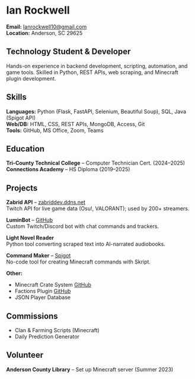 # Ian Rockwell

**Email:** Ianrockwell10@gmail.com  
**Location:** Anderson, SC 29625  

## Technology Student & Developer  

Hands-on experience in backend development, scripting, automation, and game tools. Skilled in Python, REST APIs, web scraping, and Minecraft plugin development.

## Skills

**Languages:** Python (Flask, FastAPI, Selenium, Beautiful Soup), SQL, Java (Spigot API)  
**Web/DB:** HTML, CSS, REST APIs, MongoDB, Access, Git  
**Tools:** GitHub, MS Office, Zoom, Teams  

## Education

**Tri-County Technical College** – Computer Technician Cert. (2024–2025)  
**Connections Academy** – HS Diploma (2019–2025)

## Projects

**Zabrid API** – [zabriddev.ddns.net](http://zabriddev.ddns.net)  
Twitch API for live game data (Osu!, VALORANT); used by 200+ streamers.  

**LuminBot** – [GitHub](https://github.com/IanRockwell/LuminBot/wiki)  
Custom Twitch/Discord bot with chat commands and trackers.  

**Light Novel Reader**  
Python tool converting scraped text into AI-narrated audiobooks.

**Command Maker** – [Spigot](https://www.spigotmc.org/resources/zabrids-command-maker-1-17-1-19.102056/)  
No-code tool for creating Minecraft commands with Skript.

**Other:**  
- Minecraft Crate System [GitHub](https://github.com/Zabrid/Zabrid-Crate-Maker)  
- Factions Plugin [GitHub](https://github.com/IanRockwell/SkFactionsCore/wiki)  
- JSON Player Database  

## Commissions

- Clan & Farming Scripts (Minecraft)  
- Daily Prediction Generator  

## Volunteer

**Anderson County Library** – Set up Minecraft server (Summer 2023)
